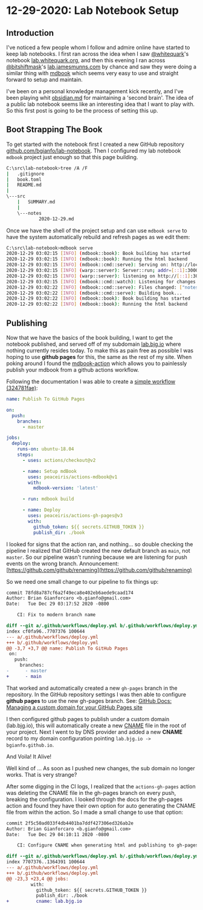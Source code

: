 # 12-29-2020: Lab Notebook Setup

## Introduction

I've noticed a few people whom I follow and admire online have started to keep lab notebooks.
I first ran across the idea when I saw [@whitequark](https://twitter.com/whitequark)'s notebook [lab.whitequark.org](https://lab.whitequark.org/),
and then this evening I ran across [@bitshiftmask](https://twitter.com/bitshiftmask)'s [lab.jamesmunns.com](https://lab.jamesmunns.com/) by chance
and saw they were doing a similar thing with [mdbook](https://github.com/rust-lang/mdBook) which seems very easy to use and straight forward to setup and maintain.

I've been on a personal knowledge management kick recently, and I've been playing whit [obsidian.md](https://obsidian.md/) for maintaining a 'second brain'.
The idea of a public lab notebook seems like an interesting idea that I want to play with. So this first post is going to be the process of setting this up.

## Boot Strapping The Book

To get started with the notebook first I created a new GitHub repository [github.com/bgianfo/lab-notebook](https://github.com/bgianfo/lab-notebook/).
Then I configured my lab notebook `mdbook` project just enough so that this page building.

```bash
C:\src\lab-notebook>tree /A /F
|   .gitignore
|   book.toml
|   README.md
|
\---src
    |   SUMMARY.md
    |
    \---notes
            2020-12-29.md
```

Once we have the shell of the project setup and can use `mdbook serve` to have the system automatically rebuild and refresh pages as we edit them:
```bash
C:\src\lab-notebook>mdbook serve
2020-12-29 03:02:15 [INFO] (mdbook::book): Book building has started
2020-12-29 03:02:15 [INFO] (mdbook::book): Running the html backend
2020-12-29 03:02:15 [INFO] (mdbook::cmd::serve): Serving on: http://localhost:3000
2020-12-29 03:02:15 [INFO] (warp::server): Server::run; addr=[::1]:3000
2020-12-29 03:02:15 [INFO] (warp::server): listening on http://[::1]:3000
2020-12-29 03:02:15 [INFO] (mdbook::cmd::watch): Listening for changes...
2020-12-29 03:02:22 [INFO] (mdbook::cmd::serve): Files changed: ["notes\2020-12-29.md"]
2020-12-29 03:02:22 [INFO] (mdbook::cmd::serve): Building book...
2020-12-29 03:02:22 [INFO] (mdbook::book): Book building has started
2020-12-29 03:02:22 [INFO] (mdbook::book): Running the html backend
```

## Publishing

Now that we have the basics of the book building, I want to get the notebook
published, and served off of my subdomain [lab.bjg.io](https://lab.bjg.io) where
nothing currently resides today. To make this as pain free as possible I was hoping
to use **github pages** for this, the same as the rest of my site. When poking around
I found the [mdbook-action](https://github.com/marketplace/actions/mdbook-action)
which allows you to painlessly publish your mdbook from a github actions workflow.

Following the documentation I was able to create a [simple workflow (324781fae)](https://github.com/bgianfo/lab-notebook/commit/324781fae79572ea954d9bb5f8bd103b5c808e1b#diff-28802fbf11c83a2eee09623fb192785e7ca92a3f40602a517c011b947a1822d3):

```yaml
name: Publish To GitHub Pages

on:
  push:
    branches:
      - master

jobs:
  deploy:
    runs-on: ubuntu-18.04
    steps:
      - uses: actions/checkout@v2

      - name: Setup mdBook
        uses: peaceiris/actions-mdbook@v1
        with:
          mdbook-version: 'latest'

      - run: mdbook build

      - name: Deploy
        uses: peaceiris/actions-gh-pages@v3
        with:
          github_token: ${{ secrets.GITHUB_TOKEN }}
          publish_dir: ./book
```

I looked for signs that the action ran, and nothing... so double checking the pipeline
I realized that GitHub created the new default branch as `main`, not `master`. So our
pipeline wasn't running because we are listening for push events on the wrong branch.
Announcement: [https://github.com/github/renaming](https://github.com/github/renaming)

So we need one small change to our pipeline to fix things up:

```diff
commit 78fd8a787cf6a2f49eca8e402eb6aede9caad174
Author: Brian Gianforcaro <b.gianfo@gmail.com>
Date:   Tue Dec 29 03:17:52 2020 -0800

    CI: Fix to modern branch name

diff --git a/.github/workflows/deploy.yml b/.github/workflows/deploy.yml
index cf0fa96..7707376 100644
--- a/.github/workflows/deploy.yml
+++ b/.github/workflows/deploy.yml
@@ -3,7 +3,7 @@ name: Publish To GitHub Pages
 on:
   push:
     branches:
-      - master
+      - main
```


That worked and automatically created a new `gh-pages` branch in the repository.
In the GitHub repository settings I was then able to configure **github pages**
to use the new gh-pages branch. See: [GitHub Docs: Managing a custom domain for your GitHub Pages site](https://docs.github.com/en/free-pro-team@latest/github/working-with-github-pages/managing-a-custom-domain-for-your-github-pages-site)


I then configured github pages to publish under a custom domain (lab.bjg.io), this
will automatically create a new [CNAME](https://github.com/bgianfo/lab-notebook/commit/5a85fb76a5d87e720913c3ae8d92be26387abf1d)
file in the root of your project. Next I  went to by DNS provider and added a new
**CNAME** record to my domain configuration pointing `lab.bjg.io -> bgianfo.github.io`.

And Voila! It Alive!

Well kind of ... As soon as I pushed new changes, the sub domain no longer works.
That is very strange?

After some digging in the CI logs, I realized that the `actions-gh-pages` action was
deleting the CNAME file in the gh-pages branch on every push, breaking the configuration.
I looked through the docs for the gh-pages action and found they have their own
option for auto generating the CNAME file from within the action. So I made a
small change to use that option:

```diff
commit 2f5c50ad033f4db4401ba7ddf427306ed326ab2e
Author: Brian Gianforcaro <b.gianfo@gmail.com>
Date:   Tue Dec 29 04:10:11 2020 -0800

    CI: Configure CNAME when generating html and publishing to gh-pages

diff --git a/.github/workflows/deploy.yml b/.github/workflows/deploy.yml
index 7707376..1364391 100644
--- a/.github/workflows/deploy.yml
+++ b/.github/workflows/deploy.yml
@@ -23,3 +23,4 @@ jobs:
         with:
           github_token: ${{ secrets.GITHUB_TOKEN }}
           publish_dir: ./book
+          cname: lab.bjg.io
```
